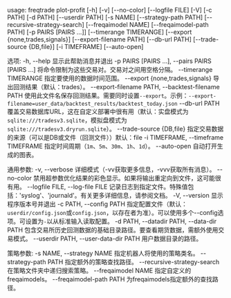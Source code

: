 usage: freqtrade plot-profit [-h] [-v] [--no-color] [--logfile FILE] [-V]
                             [-c PATH] [-d PATH] [--userdir PATH] [-s NAME]
                             [--strategy-path PATH]
                             [--recursive-strategy-search]
                             [--freqaimodel NAME] [--freqaimodel-path PATH]
                             [-p PAIRS [PAIRS ...]] [--timerange TIMERANGE]
                             [--export {none,trades,signals}]
                             [--export-filename PATH] [--db-url PATH]
                             [--trade-source {DB,file}] [-i TIMEFRAME]
                             [--auto-open]

选项:
  -h, --help            显示此帮助消息并退出
  -p PAIRS [PAIRS ...], --pairs PAIRS [PAIRS ...]
                        将命令限制为这些交易对。交易对之间用空格分隔。
  --timerange TIMERANGE
                        指定要使用的数据时间范围。
  --export {none,trades,signals}
                        导出回测结果（默认：trades）。
  --export-filename PATH, --backtest-filename PATH
                        使用此文件名保存回测结果。需要同时设置`--export`。示例：`--export-filename=user_data/backtest_results/backtest_today.json`
  --db-url PATH         覆盖交易数据库URL，这在自定义部署中很有用（默认：实盘模式为`sqlite:///tradesv3.sqlite`，模拟盘模式为`sqlite:///tradesv3.dryrun.sqlite`）。
  --trade-source {DB,file}
                        指定交易数据的来源（可以是DB或文件（回测文件））默认：file
  -i TIMEFRAME, --timeframe TIMEFRAME
                        指定时间周期（`1m`、`5m`、`30m`、`1h`、`1d`）。
  --auto-open           自动打开生成的图表。

通用参数:
  -v, --verbose         详细模式（-vv获取更多信息，-vvv获取所有消息）。
  --no-color            禁用超参数优化结果的彩色显示。如果将输出重定向到文件，这可能很有用。
  --logfile FILE, --log-file FILE
                        记录日志到指定文件。特殊值包括：'syslog'、'journald'。有关更多详细信息，请参阅文档。
  -V, --version         显示程序版本号并退出
  -c PATH, --config PATH
                        指定配置文件（默认：`userdir/config.json`或`config.json`，以存在者为准）。可以使用多个--config选项。可设置为`-`以从标准输入读取配置。
  -d PATH, --datadir PATH, --data-dir PATH
                        包含交易所历史回测数据的基础目录路径。要查看期货数据，需额外使用交易模式。
  --userdir PATH, --user-data-dir PATH
                        用户数据目录的路径。

策略参数:
  -s NAME, --strategy NAME
                        指定机器人将使用的策略类名。
  --strategy-path PATH  指定额外的策略查找路径。
  --recursive-strategy-search
                        在策略文件夹中递归搜索策略。
  --freqaimodel NAME    指定自定义的freqaimodels。
  --freqaimodel-path PATH
                        为freqaimodels指定额外的查找路径。